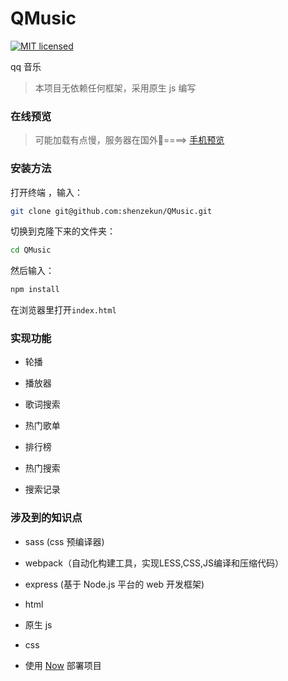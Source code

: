 # QMusic

[![MIT licensed](https://img.shields.io/badge/license-MIT-blue.svg)](https://github.com/shenzekun/QMusic/blob/master/LICENSE)

qq 音乐
> 本项目无依赖任何框架，采用原生 js 编写

### 在线预览

> 可能加载有点慢，服务器在国外🤣====> [手机预览](https://shenzekun.github.io/QMusic)

### 安装方法

打开终端 ，输入：

```bash
git clone git@github.com:shenzekun/QMusic.git
```

切换到克隆下来的文件夹：

```bash
cd QMusic
```

然后输入：

```bash
npm install
```

在浏览器里打开`index.html`

### 实现功能

* 轮播

* 播放器

* 歌词搜索

* 热门歌单

* 排行榜

* 热门搜索

* 搜索记录

### 涉及到的知识点

* sass (css 预编译器)

* webpack（自动化构建工具，实现LESS,CSS,JS编译和压缩代码）

* express (基于 Node.js 平台的 web 开发框架)

* html

* 原生 js

* css

* 使用 [Now](https://zeit.co/) 部署项目
